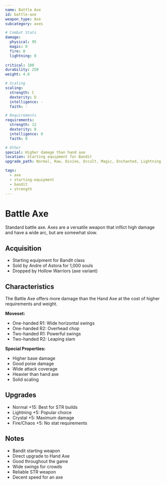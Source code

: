 ```yaml
---
name: Battle Axe
id: battle-axe
weapon_type: Axe
subcategory: axes

# Combat Stats
damage:
  physical: 95
  magic: 0
  fire: 0
  lightning: 0
  
critical: 100
durability: 250
weight: 4.0

# Scaling
scaling:
  strength: C
  dexterity: D
  intelligence: -
  faith: -

# Requirements
requirements:
  strength: 12
  dexterity: 8
  intelligence: 0
  faith: 0

# Other
special: Higher damage than hand axe
location: Starting equipment for Bandit
upgrade_path: Normal, Raw, Divine, Occult, Magic, Enchanted, Lightning, Crystal, Fire, Chaos

tags:
  - axe
  - starting-equipment
  - bandit
  - strength
---
```


# Battle Axe

Standard battle axe. Axes are a versatile weapon that inflict high damage and have a wide arc, but are somewhat slow.

## Acquisition
- Starting equipment for Bandit class
- Sold by Andre of Astora for 1,000 souls
- Dropped by Hollow Warriors (axe variant)

## Characteristics
The Battle Axe offers more damage than the Hand Axe at the cost of higher requirements and weight.

**Moveset:**
- One-handed R1: Wide horizontal swings
- One-handed R2: Overhead chop
- Two-handed R1: Powerful swings
- Two-handed R2: Leaping slam

**Special Properties:**
- Higher base damage
- Good poise damage
- Wide attack coverage
- Heavier than hand axe
- Solid scaling

## Upgrades
- Normal +15: Best for STR builds
- Lightning +5: Popular choice
- Crystal +5: Maximum damage
- Fire/Chaos +5: No stat requirements

## Notes
- Bandit starting weapon
- Direct upgrade to Hand Axe
- Good throughout the game
- Wide swings for crowds
- Reliable STR weapon
- Decent speed for an axe
